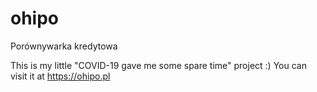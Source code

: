 # ohipo
Porównywarka kredytowa

This is my little "COVID-19 gave me some spare time" project :)
You can visit it at https://ohipo.pl
